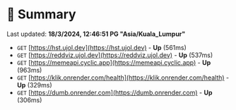 # 📖 Summary
Last updated: **18/3/2024, 12:46:51 PG "Asia/Kuala_Lumpur"**

- `GET` [https://hst.ujol.dev](https://hst.ujol.dev) - **Up** (561ms)
- `GET` [https://reddviz.ujol.dev](https://reddviz.ujol.dev) - **Up** (537ms)
- `GET` [https://memeapi.cyclic.app](https://memeapi.cyclic.app) - **Up** (963ms)
- `GET` [https://klik.onrender.com/health](https://klik.onrender.com/health) - **Up** (329ms)
- `GET` [https://dumb.onrender.com](https://dumb.onrender.com) - **Up** (306ms)
